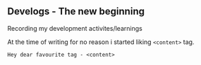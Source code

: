 ## Develogs - The new beginning

Recording my development activites/learnings 

At the time of writing for no reason i started liking `<content>` tag.

```
Hey dear favourite tag - <content>
```
